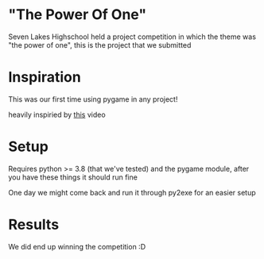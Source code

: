 # "The Power Of One"
Seven Lakes Highschool held a project competition in which the theme was "the power of one", this is the project that we submitted

# Inspiration
This was our first time using pygame in any project!

heavily inspiried by [this](https://www.youtube.com/watch?v=YWN8GcmJ-jA) video

# Setup
Requires python >= 3.8 (that we've tested) and the pygame module, after you have these things it should run fine

One day we might come back and run it through py2exe for an easier setup

# Results
We did end up winning the competition :D
